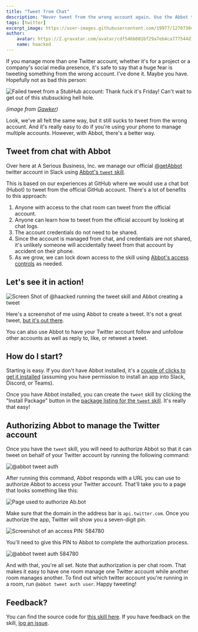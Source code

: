 ```yaml
---
title: "Tweet from Chat"
description: "Never tweet from the wrong account again. Use the Abbot tweet skill to manage your company or team's Twitter account from chat."
tags: [twitter]
excerpt_image: https://user-images.githubusercontent.com/19977/127073042-60c19aee-62d2-4bea-ad6c-7028395defcc.png
author:
    avatar: https://2.gravatar.com/avatar/cdf546b601bf29a7eb4ca777544d11cd?s=160
    name: haacked
---
```


If you manage more than one Twitter account, whether it's for a project or a company's social media presence, it's safe to say that a huge fear is tweeting something from the wrong account. I've done it. Maybe you have. Hopefully not as bad this person:

![Failed tweet from a StubHub account: Thank fuck it's Friday! Can't wait to get out of this stubsucking hell hole.](https://user-images.githubusercontent.com/19977/127071611-68f7610e-eb7c-49ad-93da-0ce430f7ac5a.jpg)

_(image from [Gawker](https://gawker.com/5949503/the-social-media-director-at-stubhub-is-not-having-a-good-night))_

Look, we've all felt the same way, but it still sucks to tweet from the wrong account. And it's really easy to do if you're using your phone to manage multiple accounts. However, with Abbot, there's a better way.

## Tweet from chat with Abbot

Over here at A Serious Business, Inc. we manage our official [@getAbbot](https://twitter.com/getAbbot) twitter account in Slack using [Abbot's `tweet` skill](https://ab.bot/packages/aseriousbiz/tweet).

This is based on our experiences at GitHub where we would use a chat bot (Hubot) to tweet from the official GitHub account. There's a lot of benefits to this approach:

1. Anyone with access to the chat room can tweet from the official account.
2. Anyone can learn how to tweet from the official account by looking at chat logs.
3. The account credentials do not need to be shared.
4. Since the account is managed from chat, and credentials are not shared, it's unlikely someone will accidentally tweet from that account by accident on their phone.
5. As we grow, we can lock down access to the skill using [Abbot's access controls](https://youtu.be/6NHMyyWZtrU) as needed.

## Let's see it in action!

![Screen Shot of @haacked running the tweet skill and Abbot creating a tweet](https://user-images.githubusercontent.com/19977/127073042-60c19aee-62d2-4bea-ad6c-7028395defcc.png)

Here's a screenshot of me using Abbot to create a tweet. It's not a great tweet, [but it's out there](https://twitter.com/getAbbot/status/1419805425101279235).

You can also use Abbot to have your Twitter account follow and unfollow other accounts as well as reply to, like, or retweet a tweet.

## How do I start?

Starting is easy. If you don't have Abbot installed, it's a [couple of clicks to get it installed](https://ab.bot/login) (assuming you have permission to install an app into Slack, Discord, or Teams).

Once you have Abbot installed, you can create the `tweet` skill by clicking the "Install Package" button in the [package listing for the `tweet` skill](https://ab.bot/packages/aseriousbiz/tweet). It's really that easy!

## Authorizing Abbot to manage the Twitter account

Once you have the `tweet` skill, you will need to authorize Abbot so that it can tweet on behalf of your Twitter account by running the following command:

![@abbot tweet auth](https://user-images.githubusercontent.com/19977/127073610-ce7fbe79-1830-42bf-bc80-97dad5874210.png)

After running this command, Abbot responds with a URL you can use to authorize Abbot to access your Twitter account. That'll take you to a page that looks something like this:

![Page used to authorize Ab.bot](https://user-images.githubusercontent.com/19977/127073714-d9264cbf-6b5f-4b97-8abf-33363e059950.png)

Make sure that the domain in the address bar is `api.twitter.com`. Once you authorize the app, Twitter will show you a seven-digit pin.

![Screenshot of an access PIN: 584780](https://user-images.githubusercontent.com/19977/127074678-9dba34e9-f737-4590-9c1f-f211ec03dd1f.png)

You'll need to give this PIN to Abbot to complete the authorization process.

![@abbot tweet auth 584780](https://user-images.githubusercontent.com/19977/127074789-be348bb3-4012-493b-b383-f4edbbe65abb.png)

And with that, you're all set. Note that authorization is per chat room. That makes it easy to have one room manage one Twitter account while another room manages another. To find out which twitter account you're running in a room, run `@abbot tweet auth user`. Happy tweeting!

## Feedback?

You can find the source code for [this skill here](https://github.com/aseriousbiz/abbot-skills/blob/main/skills/tweet.py). If you have feedback on the skill, [log an issue](https://github.com/aseriousbiz/abbot-skills/issues).
